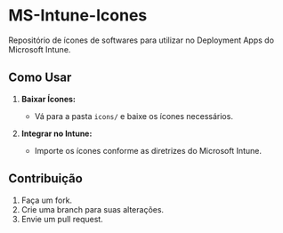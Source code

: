 # MS-Intune-Icones

Repositório de ícones de softwares para utilizar no Deployment Apps do Microsoft Intune.

## Como Usar

1. **Baixar Ícones:**
   - Vá para a pasta `icons/` e baixe os ícones necessários.

2. **Integrar no Intune:**
   - Importe os ícones conforme as diretrizes do Microsoft Intune.

## Contribuição

1. Faça um fork.
2. Crie uma branch para suas alterações.
3. Envie um pull request.
